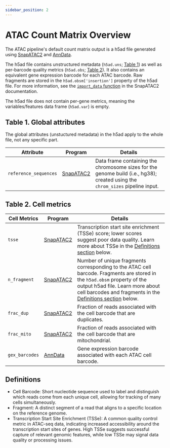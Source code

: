 ```yaml
---
sidebar_position: 2
---
```


# ATAC Count Matrix Overview

The ATAC pipeline's default count matrix output is a h5ad file generated using [SnapATAC2](https://github.com/kaizhang/SnapATAC2) and [AnnData](https://anndata.readthedocs.io/en/latest/index.html). 

The h5ad file contains unstructured metadata (`h5ad.uns`; [Table 1](#table-1-global-attributes)) as well as per-barcode quality metrics (`h5ad.obs`; [Table 2](#table-2-cell-metrics)). It also contains an equivalent gene expression barcode for each ATAC barcode. Raw fragments are stored in the `h5ad.obsm['insertion']` property of the h5ad file. For more information, see the [`import_data` function](https://kzhang.org/SnapATAC2/api/_autosummary/snapatac2.pp.import_data.html#snapatac2.pp.import_data) in the SnapATAC2 documentation.

The h5ad file does not contain per-gene metrics, meaning the variables/features data frame (`h5ad.var`) is empty.


## Table 1. Global attributes

The global attributes (unstuctured metadata) in the h5ad apply to the whole file, not any specific part. 

| Attribute | Program | Details |
| --- | --- | --- |
| `reference_sequences` | [SnapATAC2](https://github.com/kaizhang/SnapATAC2) | Data frame containing the chromosome sizes for the genome build (i.e., hg38); created using the `chrom_sizes` pipeline input. |


## Table 2. Cell metrics

| Cell Metrics | Program | Details |
|---|---|--------------------|
| `tsse` | [SnapATAC2](https://github.com/kaizhang/SnapATAC2) | Transcription start site enrichment (TSSe) score; lower scores suggest poor data quality. Learn more about TSSe in the [Definitions section](#definitions) below. |
| `n_fragment` | [SnapATAC2](https://github.com/kaizhang/SnapATAC2) | Number of unique fragments corresponding to the ATAC cell barcode. Fragments are stored in the `h5ad.obsm` property of the output h5ad file. Learn more about cell barcodes and fragments in the [Definitions section](#definitions) below. |
| `frac_dup` | [SnapATAC2](https://github.com/kaizhang/SnapATAC2) | Fraction of reads associated with the cell barcode that are duplicates. |
| `frac_mito` | [SnapATAC2](https://github.com/kaizhang/SnapATAC2) | Fraction of reads associated with the cell barcode that are mitochondrial. |
| `gex_barcodes` | [AnnData](https://anndata.readthedocs.io/en/latest/index.html) | Gene expression barcode associated with each ATAC cell barcode. |


## Definitions
* Cell Barcode: Short nucleotide sequence used to label and distinguish which reads come from each unique cell, allowing for tracking of many cells simultaneously.
* Fragment: A distinct segment of a read that aligns to a specific location on the reference genome. 
* Transcription Start Site Enrichment (TSSe): A common quality control metric in ATAC-seq data, indicating increased accessibility around the transcription start sites of genes. High TSSe suggests successful capture of relevant genomic features, while low TSSe may signal data quality or processing issues.
